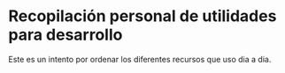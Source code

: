 # Recopilación personal de utilidades para desarrollo

Este es un intento por ordenar los diferentes recursos que uso dia a dia.